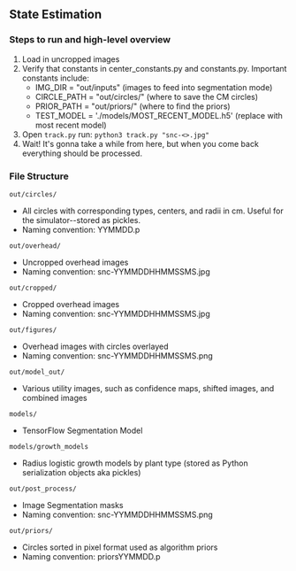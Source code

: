 ## State Estimation

### Steps to run and high-level overview

1. Load in uncropped images
3. Verify that constants in center_constants.py and constants.py. Important constants include:
    - IMG_DIR = "out/inputs" (images to feed into segmentation mode)
    - CIRCLE_PATH = "out/circles/" (where to save the CM circles)
    - PRIOR_PATH = "out/priors/" (where to find the priors)
    - TEST_MODEL = './models/MOST_RECENT_MODEL.h5' (replace with most recent model)
4. Open ```track.py``` run: ```python3 track.py "snc-<>.jpg"```
5. Wait! It's gonna take a while from here, but when you come back everything should be processed.

### File Structure

``` out/circles/ ```
- All circles with corresponding types, centers, and radii in cm. Useful for the simulator--stored as pickles.
- Naming convention: YYMMDD.p

``` out/overhead/ ```
- Uncropped overhead images
- Naming convention: snc-YYMMDDHHMMSSMS.jpg

``` out/cropped/ ```
- Cropped overhead images
- Naming convention: snc-YYMMDDHHMMSSMS.jpg

``` out/figures/ ```
- Overhead images with circles overlayed
- Naming convention: snc-YYMMDDHHMMSSMS.png

``` out/model_out/ ```
- Various utility images, such as confidence maps, shifted images, and combined images

``` models/ ```
- TensorFlow Segmentation Model

``` models/growth_models ```
- Radius logistic growth models by plant type (stored as Python serialization objects aka pickles)

``` out/post_process/ ```
- Image Segmentation masks
- Naming convention: snc-YYMMDDHHMMSSMS.png

``` out/priors/ ```
- Circles sorted in pixel format used as algorithm priors
- Naming convention: priorsYYMMDD.p
